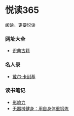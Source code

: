 # 悦读365

阅读，更要悦读

### 网址大全

- [识典古籍](https://www.shidianguji.com)

### 名人录

- [戴尔·卡耐基](https://en.wikipedia.org/wiki/Dale_Carnegie)

### 读书笔记

- [影响力](book/influence.md)
- [无器械健身：用自身体重锻炼](book/you-are-your-own-gym.md)